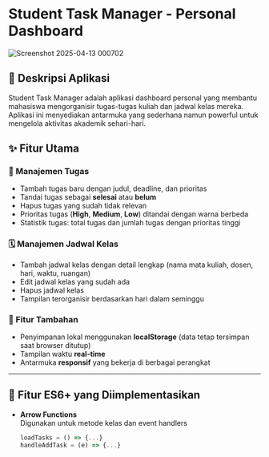 # Student Task Manager - Personal Dashboard

![Screenshot 2025-04-13 000702](https://github.com/user-attachments/assets/6585330d-6edf-4e7f-a1b3-274ce428fb7a)

## 📝 Deskripsi Aplikasi

Student Task Manager adalah aplikasi dashboard personal yang membantu mahasiswa mengorganisir tugas-tugas kuliah dan jadwal kelas mereka. Aplikasi ini menyediakan antarmuka yang sederhana namun powerful untuk mengelola aktivitas akademik sehari-hari.

## ✨ Fitur Utama

### 📌 Manajemen Tugas
- Tambah tugas baru dengan judul, deadline, dan prioritas
- Tandai tugas sebagai **selesai** atau **belum**
- Hapus tugas yang sudah tidak relevan
- Prioritas tugas (**High**, **Medium**, **Low**) ditandai dengan warna berbeda
- Statistik tugas: total tugas dan jumlah tugas dengan prioritas tinggi

### 🗓️ Manajemen Jadwal Kelas
- Tambah jadwal kelas dengan detail lengkap (nama mata kuliah, dosen, hari, waktu, ruangan)
- Edit jadwal kelas yang sudah ada
- Hapus jadwal kelas
- Tampilan terorganisir berdasarkan hari dalam seminggu

### 🔧 Fitur Tambahan
- Penyimpanan lokal menggunakan **localStorage** (data tetap tersimpan saat browser ditutup)
- Tampilan waktu **real-time**
- Antarmuka **responsif** yang bekerja di berbagai perangkat

---

## 🧠 Fitur ES6+ yang Diimplementasikan

- **Arrow Functions**  
  Digunakan untuk metode kelas dan event handlers  
  ```js
  loadTasks = () => {...}
  handleAddTask = (e) => {...}

